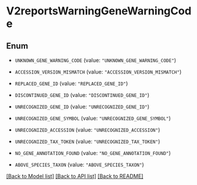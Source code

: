 # V2reportsWarningGeneWarningCode

## Enum


* `UNKNOWN_GENE_WARNING_CODE` (value: `"UNKNOWN_GENE_WARNING_CODE"`)

* `ACCESSION_VERSION_MISMATCH` (value: `"ACCESSION_VERSION_MISMATCH"`)

* `REPLACED_GENE_ID` (value: `"REPLACED_GENE_ID"`)

* `DISCONTINUED_GENE_ID` (value: `"DISCONTINUED_GENE_ID"`)

* `UNRECOGNIZED_GENE_ID` (value: `"UNRECOGNIZED_GENE_ID"`)

* `UNRECOGNIZED_GENE_SYMBOL` (value: `"UNRECOGNIZED_GENE_SYMBOL"`)

* `UNRECOGNIZED_ACCESSION` (value: `"UNRECOGNIZED_ACCESSION"`)

* `UNRECOGNIZED_TAX_TOKEN` (value: `"UNRECOGNIZED_TAX_TOKEN"`)

* `NO_GENE_ANNOTATION_FOUND` (value: `"NO_GENE_ANNOTATION_FOUND"`)

* `ABOVE_SPECIES_TAXON` (value: `"ABOVE_SPECIES_TAXON"`)


[[Back to Model list]](../README.md#documentation-for-models) [[Back to API list]](../README.md#documentation-for-api-endpoints) [[Back to README]](../README.md)


